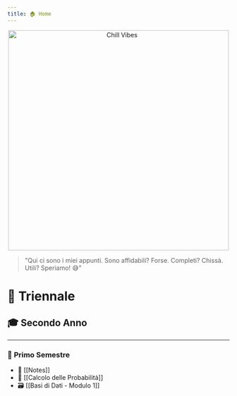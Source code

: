 ```yaml
---
title: 🏠 Home
---
```

<div align="center">
  <img src="https://media.giphy.com/media/Y4ak9Ki2GZCbJxAnJD/giphy.gif" alt="Chill Vibes" width="500">
</div>

> "Qui ci sono i miei appunti. Sono affidabili? Forse. Completi? Chissà. Utili? Speriamo! 😅"

# 📘 **Triennale**
## 🎓 **Secondo Anno**

---
### 📅 **Primo Semestre**

- 📐 [[Notes]]
- 🎲 [[Calcolo delle Probabilità]]
- 🗃️ [[Basi di Dati - Modulo 1]]